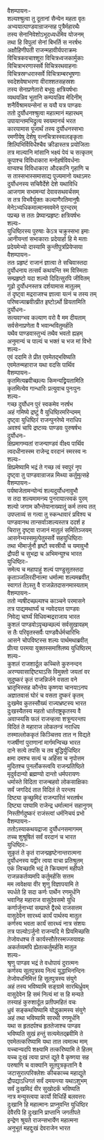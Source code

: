 वैशम्पायनः-  
शल्यश्श्रुत्वा तु दूतानां सैन्येन महता वृतः  
अभ्ययात्पाण्डवान्राजन्सह पुत्रैर्महारथैः  
तस्य सेनानिवेशोऽभूदध्यर्धमिव योजनम्  
तथा हि विपुलां सेनां बिभर्ति स नरर्षभः  
अक्षौहिणीपती राजन्महावीर्यपराक्रमः  
विचित्रकवचाश्शूरा विचित्रध्वजकार्मुकाः  
विचित्राभरणास्सर्वे विचित्ररथवाहनाः  
विचित्रस्रग्धरास्सर्वे विचित्राम्बरभूषणाः  
स्वदेशवेषाभरणा वीराश्शतसहस्रशः  
तस्य सेनाप्रणेतारो बभूवुः क्षत्रियर्षभाः  
व्यथयन्निव भूतानि कम्पयन्निव मेदिनीम्  
शनैर्विश्रामयन्सेनां स ययौ यत्र पाण्डवः  
ततो दुर्योधनश्श्रुत्वा महात्मानं महारथम्  
उपायान्तमभिद्रुत्य स्वयमानर्च भरत  
कारयामास पूजार्थं तस्य दुर्योधनस्सभाः  
रमणीयेषु देशेषु रत्नचित्रास्स्वलङ्कृताः  
शिल्पिभिर्विविधैश्चैव क्रीडास्तत्र प्रयोजिताः  
तत्र माल्यानि मांसानि भक्ष्यं पेयं च सत्कृतम्  
कूपाश्च विविधाकारा मनोहर्षविवर्धनाः  
वाप्यश्च विविधाकारा औदकानि गृहाणि च  
स तास्सभास्समासाद्य पूज्यमानो यथाऽमरः  
दुर्योधनस्य सचिवैर्देशे देशे यथाविधि  
आजगाम सभामन्यां देवावसथवर्चसम्  
स तत्र विभवैर्युक्तः कल्याणैरतिमानुषैः  
मेनेऽभ्यधिकमात्मानमवमेने पुरन्दरम्  
पप्रच्छ स ततः प्रेष्यान्प्रहृष्टः क्षत्रियर्षभः  
शल्यः-  
युधिष्ठिरस्य पुरुषाः केऽत्र चक्रुस्सभा इमाः  
आनीयन्तां सभाकाराः प्रदेयार्हा हि मे मताः  
प्रदेयमेभ्यो दास्यामि कुन्तीपुत्रप्रियेप्सया  
वैशम्पायनः-  
ततः प्रहृष्टं राजानं ज्ञात्वा ते सचिवास्तदा  
दुर्योधनाय तत्सर्वं कथयन्ति स्म विस्मिताः  
सम्प्रहृष्टो यदा शल्यो दिदित्सुरपि जीवितम्  
गूढो दुर्योधनस्तत्र दर्शयामास मातुलम्  
तं दृष्ट्वा मद्रराजश्च ज्ञात्वा यत्नं च तस्य तम्  
परिष्वज्याब्रवीत्प्रीत इष्टोऽर्थो व्रियतामिति  
दुर्योधनः-  
सत्यवाग्भव कल्याण वरो वै मम दीयताम्  
सर्वसेनाप्रणेता वै भवान्भवितुमर्हति  
यथैव पाण्डवास्तुभ्यं तथैव भवतो ह्यहम्  
अनुमान्यं च पाल्यं च भक्तं च भज मां विभो  
शल्यः-  
एवं ददामि ते प्रीत एवमेतद्भविष्यति  
एवमेतन्महाराज यथा वदसि पार्थिव  
वैशम्पायनः-  
कृतमित्यब्रवीच्छल्यः किमन्यद्व्रियतामिति  
कृतमित्येव गान्धारिः प्रत्युवाच पुनःपुनः  
शल्यः-  
गच्छ दुर्योधन पुरं स्वकमेव नरर्षभ  
अहं गमिष्ये द्रष्टुं वै युधिष्ठिरमरिन्दमम्  
दृष्ट्वा युधिष्ठिरं राजन्पुनरेष्ये नराधिप  
अवश्यं चापि द्रष्टव्यः पाण्डवः पुरुषर्षभः  
दुर्योधनः-  
क्षिप्रमागम्यतां राजन्पाण्डवं वीक्ष्य पार्थिव  
त्वदधीनास्स्म राजेन्द्र वरदानं स्मरस्व नः  
शल्यः-  
क्षिप्रमेष्यामि भद्रं ते गच्छ त्वं स्वपुरं नृप  
दृष्ट्वा तु पाण्डवान्राजन्न मिथ्या कर्तुमुत्सहे  
वैशम्पायनः-  
पर्यष्वजेतामन्योन्यं शल्यदुर्योधनावुभौ  
स तदा शल्यमामन्त्र्य पुनरायात्स्वकं पुरम्  
शल्यो जगाम कौन्तेयानाख्यातुं कर्म तस्य तत्  
उपप्लाव्यं स गत्वा तु स्कन्धावारं प्रविश्य च  
पाण्डवानथ तान्सर्वाञ्शल्यस्तत्र ददर्श ह  
चिरात्तु दृष्ट्वा राजानं मातुलं समितिञ्जयम्  
आसनेभ्यस्समुत्पेतुस्सर्वे सहयुधिष्ठिराः  
तथा भीमार्जुनौ हृष्टौ स्वस्रीयौ च यमावुभौ  
द्रौपदी च सुभद्रा च अभिमन्युश्च भारत  
युधिष्ठिरः-  
समेत्य च महापाहुं शल्यं पाण्डुसुतस्तदा  
कृताञ्जलिरदीनात्मा धर्मात्मा शल्यमब्रवीत्  
स्वागतं तेऽस्तु वै राजन्नेतदासनमास्यताम्  
वैशम्पायनः-  
ततो न्यषीदच्छल्यश्च काञ्चने परमासने  
तत्र पाद्यमथार्घ्यं च न्यवेदयत पाण्डवः  
निवेद्य चार्घ्यं विधिवन्मद्रराजाय भारत  
कुशलं पाण्डवोऽपृच्छच्छल्यं सर्वसुखावहम्  
स तैः परिवृतस्सर्वैः पाण्डवैर्धर्मचारिभिः  
आसने चोपविष्टस्स शल्यः पार्थमथाब्रवीत्  
प्रीत्या परमया युक्तस्समाश्लिष्य युधिष्ठिरम्  
शल्यः-  
कुशलं राजशार्दूल कच्चित्ते कुरुनन्दन  
अरण्यवासाद्दिष्ट्याऽसि विमुक्तो जयतां वर  
सुदुष्करं कृतं राजन्निर्जने वसता वने  
भ्रातृभिस्सह कौन्तेय कृष्णया चानयाऽनघ  
अज्ञातवासं घोरं च वसता दुष्करं कृतम्  
दुःखमेव कुतस्सौख्यं राज्यभ्रष्टस्य भारत  
दुःखस्यैतस्य महतो धार्तराष्ट्रकृतस्य वै  
अवाप्स्यसि फलं राजन्हत्वा शत्रून्परन्तप  
विदितं ते महाराज लोकतन्त्रं नराधिप  
तस्माल्लोककृतं किञ्चित्तव तात न विद्यते  
गजर्षीणां पुराणानां मार्गमन्विच्छ भारत  
दाने सत्ये तपसि च तव बुद्धिर्युधिष्ठिर  
क्षमा दमश्च सत्यं च अहिंसा च नृपोत्तम  
मुदितश्च पुनर्लोकस्त्वयि राजन्प्रतिष्ठिते  
मृदुर्वदान्यो ब्रह्मण्यो दान्तो धर्मपरायणः  
धर्मास्ते विदिता राजन्बहवो लोकसाक्षिकाः  
सर्वं जगदिदं तात विदितं ते परन्तप  
दिष्ट्या कृच्छ्रमिदं राजन्पारितं भरतर्षभ  
दिष्ट्या पश्यामि राजेन्द्र धर्मात्मानं सहानुगम्  
निस्तीर्णदुष्करं राजंस्त्वां धर्मनिचयं प्रभो  
वैशम्पायनः-  
ततोऽस्याकथयद्राजा दुर्योधनसमागमम्  
तच्च शुश्रूषितं सर्वं वरदानं च भारत  
युधिष्ठिरः-  
सुकृतं ते कृतं राजन्प्रहृष्टेनान्तरात्मना  
दुर्योधनस्य यद्वीर त्वया वाचा प्रतिश्रुतम्  
एकं त्विच्छामि भद्रं ते क्रियमाणं महीपते  
राजन्नकर्तव्यमपि कर्तुमर्हसि सत्तम  
मम त्ववेक्षया वीर शृणु विज्ञापयामि ते  
स्पर्धते हि सदा कर्णः पार्थेन रणमूर्धनि  
भवानिह महाराज वासुदेवसमो युधि  
कर्णार्जुनाभ्यां सम्प्राप्ते द्वैरथे राजसत्तम  
वासुदेवेन सारथ्यं कार्यं पार्थस्य मातुल  
कर्णस्य भवता कार्यं सारथ्यं नात्र संशयः  
तत्र पाल्योऽर्जुनो राजन्यदि मे प्रियमिच्छसि  
तेजोवधश्च ते कार्यस्सौतेरस्मज्जयावहः  
अकर्तव्यमपि ह्येतत्कर्तुमर्हसि मातुल  
शल्यः-  
श्रृणु पाण्डव भद्रं ते वधोपायं दुरात्मनः  
कर्णस्य सूतपुत्रस्य नित्यं युद्धाभिनन्दिनः  
तेजोवधनिमित्तं हि सूतपुत्रस्य संयुगे  
अहं तस्य भविष्यामि सङ्ग्रामे सारथिर्ध्रुवम्  
वासुदेवेन हि समं नित्यं मां स हि मन्यते  
तस्याहं कुरुशार्दूल प्रतीपमहितं वचः  
ध्रुवं सङ्कथयिष्यामि योद्धुकामस्य संयुगे  
अहं तथा भविष्यामि सारथी रणमूर्धनि  
यथा स हृतदर्पश्च हृततेजाश्च पाण्डव  
भविष्यति सुखं हन्तुं सत्यमेतद्ब्रवीमि ते  
एवमेतत्करिष्यामि यथा तात त्वमात्थ माम्  
यच्चान्यदपि शक्ष्यामि तत्करिष्यामि ते हितम्  
यच्च दुःखं त्वया प्राप्तं द्यूते वै कृष्णया सह  
परुषाणि च वाक्यानि सूतपुत्रकृतानि वै  
जटासुरात्परिक्लेशः कीचकाच्च महाद्युते  
द्रौपद्याऽधिगतं सर्वं दमयन्त्या यथाऽशुभम्  
सर्वं दुःखमिदं वीर सुखोदर्कं भविष्यति  
नात्र मन्युस्त्वया कार्यो विधिर्हि बलवत्तरः  
दुःखानि हि महात्मानः प्राप्नुवन्ति युधिष्ठिर  
देवैरपि हि दुःखानि प्राप्तानि जगतीपते  
इन्द्रेण श्रूयते राजन्सभार्येण महात्मना  
अनुभूतं महद्दुःखं देवराजेन भारत  
